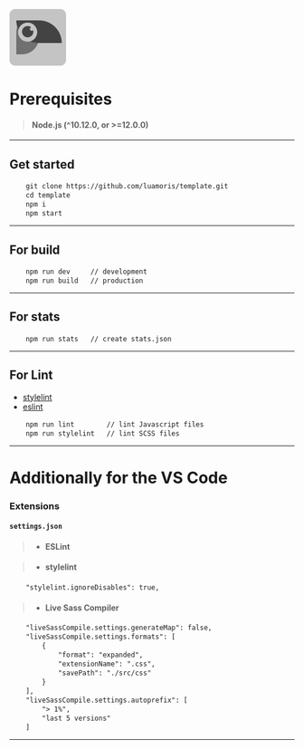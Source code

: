 [![Logo Template][logo]][github]

# Prerequisites 
> #### Node.js (^10.12.0, or >=12.0.0)

---

## Get started

```
	git clone https://github.com/luamoris/template.git
	cd template
	npm i
	npm start
```

---

## For build

```
	npm run dev 	// development
	npm run build	// production
```

---

## For stats

```
	npm run stats	// create stats.json
```

---

## For Lint

- [stylelint][stylelint]
- [eslint][eslint]

```
	npm run lint		// lint Javascript files
	npm run stylelint	// lint SCSS files
```

---

# Additionally for the VS Code

### Extensions 
__`settings.json`__

> - #### ESLint

> - #### stylelint
```
	"stylelint.ignoreDisables": true,
```

> - #### Live Sass Compiler
```
	"liveSassCompile.settings.generateMap": false,
	"liveSassCompile.settings.formats": [
		{
			"format": "expanded",
			"extensionName": ".css",
			"savePath": "./src/css"
		}
	],
	"liveSassCompile.settings.autoprefix": [
		"> 1%",
		"last 5 versions"
	]
```

--- 

[stylelint]: https://stylelint.io/
[eslint]: https://eslint.org/

[logo]: https://raw.githubusercontent.com/luamoris/template/634e93615165ca5dcbc2fc80a3562b116e01262f/src/img/box.svg
[github]: https://github.com/luamoris/template
